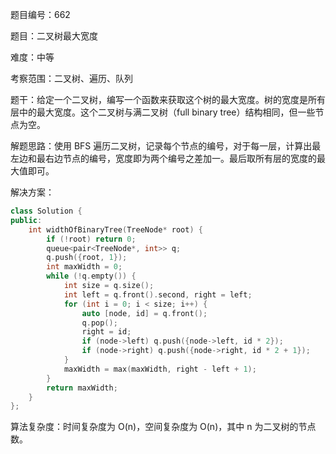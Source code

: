 题目编号：662

题目：二叉树最大宽度

难度：中等

考察范围：二叉树、遍历、队列

题干：给定一个二叉树，编写一个函数来获取这个树的最大宽度。树的宽度是所有层中的最大宽度。这个二叉树与满二叉树（full binary tree）结构相同，但一些节点为空。

解题思路：使用 BFS 遍历二叉树，记录每个节点的编号，对于每一层，计算出最左边和最右边节点的编号，宽度即为两个编号之差加一。最后取所有层的宽度的最大值即可。

解决方案：

```cpp
class Solution {
public:
    int widthOfBinaryTree(TreeNode* root) {
        if (!root) return 0;
        queue<pair<TreeNode*, int>> q;
        q.push({root, 1});
        int maxWidth = 0;
        while (!q.empty()) {
            int size = q.size();
            int left = q.front().second, right = left;
            for (int i = 0; i < size; i++) {
                auto [node, id] = q.front();
                q.pop();
                right = id;
                if (node->left) q.push({node->left, id * 2});
                if (node->right) q.push({node->right, id * 2 + 1});
            }
            maxWidth = max(maxWidth, right - left + 1);
        }
        return maxWidth;
    }
};
```

算法复杂度：时间复杂度为 O(n)，空间复杂度为 O(n)，其中 n 为二叉树的节点数。